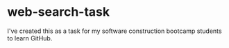 # web-search-task
I've created this as a task for my software construction bootcamp students to learn GitHub.
